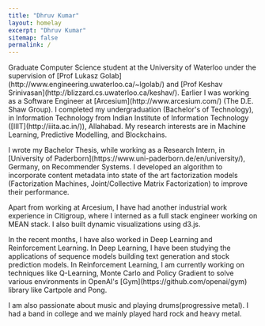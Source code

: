 ```yaml
---
title: "Dhruv Kumar"
layout: homelay
excerpt: "Dhruv Kumar"
sitemap: false
permalink: /
---
```


<p>Graduate Computer Science student at the University of Waterloo under the supervision of [Prof Lukasz Golab](http://www.engineering.uwaterloo.ca/~lgolab/) and [Prof Keshav Srinivasan](http://blizzard.cs.uwaterloo.ca/keshav/). Earlier I was working as a Software Engineer at [Arcesium](http://www.arcesium.com/) (The D.E. Shaw Group).
I completed my undergraduation (Bachelor's of Technology), in Information Technology from Indian Institute of Information Technology ([IIIT](http://iiita.ac.in/)), Allahabad. My research interests are in Machine Learning, Predictive Modelling, and Blockchains.</p>
<p>I wrote my Bachelor Thesis, while working as a Research Intern, in [University of Paderborn](https://www.uni-paderborn.de/en/university/), Germany, on Recommender Systems. I developed an algorithm to incorporate content metadata into state of the art factorization models (Factorization Machines, Joint/Collective Matrix Factorization) to improve their performance.</p>
<p>Apart from working at Arcesium, I have had another industrial work experience in Citigroup, where I interned as a full stack engineer working on MEAN stack. I also built dynamic visualizations using d3.js.</p>
<p>In the recent months, I have also worked in Deep Learning and Reinforcement Learning. In Deep Learning, I have been studying the applications of sequence models building text generation and stock prediction models. In Reinforcement Learning, I am currently working on techniques like Q-Learning, Monte Carlo and Policy Gradient to solve various environments in OpenAI's [Gym](https://github.com/openai/gym) library like Cartpole and Pong.</p>
<p>I am also passionate about music and playing drums(progressive metal). I had a band in college and we mainly played hard rock and heavy metal.